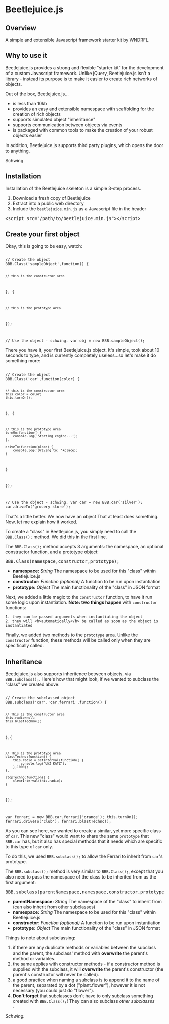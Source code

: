 # Beetlejuice.js

## Overview

A simple and extensible Javascript framework starter kit by WNDRFL.

## Why to use it

Beetlejuice.js provides a strong and flexible "starter kit" for the development of a custom Javascript framework. Unlike jQuery, Beetlejuice.js isn't a library - instead its purpose is to make it easier to create rich networks of objects.

Out of the box, Beetlejuice.js...

- is less than 10kb
- provides an easy and extensible namespace with scaffolding for the creation of rich objects
- supports simulated object "inheritance"
- supports communication between objects via events
- is packaged with common tools to make the creation of your robust objects easier

In addition, Beetlejuice.js supports third party plugins, which opens the door to anything.

Schwing.

## Installation
Installation of the Beetlejuice skeleton is a simple 3-step process.

1. Download a fresh copy of Beetlejuice
2. Extract into a public web directory
3. Include the `beetlejuice.min.js` as a Javascript file in the header

<pre>&lt;script src="/path/to/beetlejuice.min.js"&gt;&lt;/script&gt;</pre>

## Create your first object

Okay, this is going to be easy, watch:

<code>
// Create the object
BBB.Class('sampleObject',function() {

	// this is the constructor area

}, {

	// this is the prototype area

});

// Use the object - schwing.
var obj = new BBB.sampleObject();
</code>

There you have it, your first Beetlejuice.js object. It's simple, took about 10 seconds to type, and is currently completely useless...so let's make it do something more:

<code>
// Create the object
BBB.Class('car',function(color) {

	// this is the constructor area
	this.color = color;
	this.turnOn();

}, {

	// this is the prototype area
	turnOn:function() {
		console.log('Starting engine...');
	},

	driveTo:function(place) {
		console.log('Driving to: '+place);
	}
}

});

// Use the object - schwing.
var car = new BBB.car('silver');
car.driveTo('grocery store');
</code>

That's a little better. We now have an object That at least does something. Now, let me explain how it worked. 

To create a "class" in Beetlejuice.js, you simply need to call the `BBB.Class();` method. We did this in the first line.

The `BBB.Class();` method accepts 3 arguments: the namespace, an optional constructor function, and a prototype object:

<pre>BBB.Class(namespace,constructor,prototype);</pre>

- <b>namespace:</b> <i>String</i> The namespace to be used for this "class" within Beetlejuice.js
- <b>constructor:</b> <i>Function (optional)</i> A function to be run upon instantiation
- <b>prototype:</b> <i>Object</i> The main functionality of the "class" in JSON format

Next, we added a little magic to the `constructor` function, to have it run some logic upon instantiation. <b>Note: two things happen</b> with `constructor` functions:

	1. they can be passed arguments when instantiating the object
	2. they will <b>automatically</b> be called as soon as the object is instantiated

Finally, we added two methods to the `prototype` area. Unlike the `constructor` function, these methods will be called only when they are specifically called.

## Inheritance

Beetlejuice.js also supports inheritence between objects, via `BBB.subclass();`. Here's how that might look, if we wanted to subclass the "class" we created above:

<code>
// Create the subclassed object
BBB.subclass('car','car.ferrari',function() {

	// This is the constructor area
	this.radio=null;
	this.blastTechno();

},{

	// This is the prototype area
	blastTechno:function() {
		this.radio = setInterval(function() {
			console.log('UNZ KATZ');
		},1000);
	},

	stopTechno:function() {
		clearInterval(this.radio);
	}

});

var ferrari = new BBB.car.ferrari('orange');
this.turnOn();
ferrari.driveTo('club'); 
ferrari.blastTechno();
</code>

As you can see here, we wanted to create a similar, yet more specific class of `car`. This new "class" would want to share the same `prototype` that `BBB.car` has, but it also has special methods that it needs which are specific to this type of `car` only.

To do this, we used `BBB.subclass();` to allow the Ferrari to inherit from `car`'s prototype.

The `BBB.subclass();` method is very similar to `BBB.Class();`, except that you also need to pass the namespace of the class to be inherited from as the first argument:

<pre>BBB.subclass(parentNamespace,namespace,constructor,prototype);</pre>

- <b>parentNamespace:</b> <i>String</i> The namespace of the "class" to inherit from (can also inherit from other subclasses)
- <b>namespace:</b> <i>String</i> The namespace to be used for this "class" within Beetlejuice.js
- <b>constructor:</b> <i>Function (optional)</i> A function to be run upon instantiation
- <b>prototype:</b> <i>Object</i> The main functionality of the "class" in JSON format

Things to note about subclassing:

1. if there are any duplicate methods or variables between the subclass and the parent, the subclass' method with <b>overwrite</b> the parent's method or variables.
2. the same applies with constructor methods - if a constructor method is supplied with the subclass, it will <b>overwrite</b> the parent's constructor (the parent's constructor will never be called).
3. a good practice when naming a subclass is to append it to the name of the parent, separated by a dot ("plant.flower"), however it is not necessary (you could just do "flower").
4. <b>Don't forget</b> that subclasses don't have to only subclass something created with `BBB.Class();`! They can also subclass <i>other subclasses</li>.

Schwing.